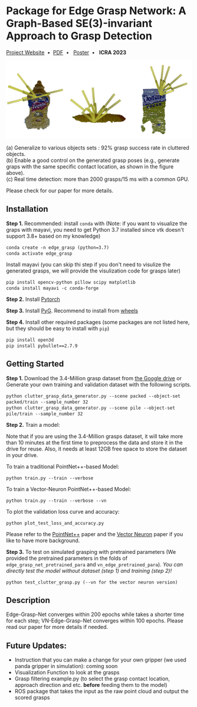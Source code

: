 # Package for Edge Grasp Network: A Graph-Based SE(3)-invariant Approach to Grasp Detection

[Project Website](https://haojhuang.github.io/edge_grasp_page/)&nbsp;&nbsp;•&nbsp;&nbsp;[PDF](https://arxiv.org/abs/2211.00191)&nbsp;&nbsp;•&nbsp;&nbsp; [Poster](https://drive.google.com/file/d/1Y5Myg-XBXbj9IkZjGn7QAt5z5Rf6ZoVd/view)&nbsp;&nbsp;•&nbsp;&nbsp; **ICRA 2023**

<p align="center">
  <img width="550" src="image/grasp_example.png">
</p>

(a) Generalize to various objects sets : 92% grasp success rate in cluttered objects.<br>
(b) Enable a good control on the generated grasp poses (e.g., generate graps with the same specific contact location, as shown in the figure above).<br>
(c) Real time detection: more than 2000 grasps/15 ms with a common GPU.<br>

Please check for our paper for more details.

## Installation
**Step 1.** Recommended: install `conda` with (Note: if you want to visualize the graps with mayavi, you need to get Python 3.7 installed since vtk doesn't support 3.8+ based on my knowledge)

```shell
conda create -n edge_grasp (python=3.7)
conda activate edge_grasp
```
Install mayavi (you can skip thi step if you don't need to visulize the generated grasps, we will provide the visulization code for grasps later)

```shell
pip install opencv-python pillow scipy matplotlib
conda install mayavi -c conda-forge
```

**Step 2.** Install [Pytorch](https://pytorch.org/get-started/locally/)

**Step 3.** Install [PyG](https://pytorch-geometric.readthedocs.io/en/latest/notes/installation.html). Recommend to install from [wheels](https://data.pyg.org/whl/)

**Step 4.** Install other required packages (some packages are not listed here, but they should be easy to install with `pip`)

```shell
pip install open3d
pip install pybullet==2.7.9
```

## Getting Started
**Step 1.** Download the 3.4-Million grasp dataset from [the Google drive](https://drive.google.com/file/d/1ZA15hQ41mzMXShfkzKufF4pYTDjZgJWD/view?usp=share_link) or Generate your own training and validation dataset with the following scripts.

```shell
python clutter_grasp_data_generator.py --scene packed --object-set packed/train --sample_number 32
python clutter_grasp_data_generator.py --scene pile --object-set pile/train --sample_number 32
```

**Step 2.** Train a model:

Note that if you are using the 3.4-Million grasps dataset, it will take more than 10 minutes at the first time to preprocess the data and store it in the drive for reuse. Also, it needs at least 12GB free space to store the dataset in your drive.

To train a traditional PointNet++-based Model:
```shell
python train.py --train --verbose
```

To train a Vector-Neuron PointNet++-based Model:
```shell
python train.py --train --verbose --vn
```

To plot the validation loss curve and accuracy:
```shell
python plot_test_loss_and_accuracy.py
```

Please refer to the [PointNet++](https://arxiv.org/abs/1706.02413) paper and the [Vector Neuron](https://arxiv.org/abs/2104.12229) paper if you like to have more background.

**Step 3.** To test on simulated grasping with pretrained parameters (We provided the pretrained parameters in the folds of `edge_grasp_net_pretrained_para` and `vn_edge_pretrained_para`). *You can directly test the model without dataset (step 1) and training (step 2)!*

```shell
python test_clutter_grasp.py (--vn for the vector neuron version)
```
## Description
Edge-Grasp-Net converges within 200 epochs while takes a shorter time for each step; VN-Edge-Grasp-Net converges within 100 epochs. Please read our paper for more details if needed.


## Future Updates:
- Instruction that you can make a change for your own gripper (we used panda gripper in simulation): coming soon
- Visualization Function to look at the grasps
- Grasp filtering example.py (to select the grasp contact location, approach direction and etc. **before** feeding them to the model)
- ROS package that takes the input as the raw point cloud and output the scored grasps



